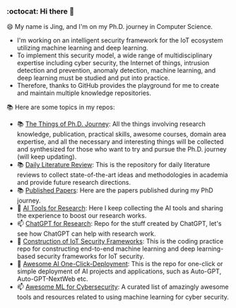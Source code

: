 ### :octocat: Hi there 👋

😄 My name is Jing, and I'm on my Ph.D. journey in Computer Science.
- I'm working on an intelligent security framework for the IoT ecosystem utilizing machine learning and deep learning. 
- To implement this security model, a wide range of multidisciplinary expertise including cyber security, the Internet of things, intrusion detection and prevention, anomaly detection, machine learning, and deep learning must be studied and put into practice.
- Therefore, thanks to GitHub provides the playground for me to create and maintain multiple knowledge repositories.

📚 Here are some topics in my repos:

- 📚 [The Things of Ph.D. Journey](https://github.com/goldboy225/PhD-Journey): All the things involving research knowledge, publication, practical skills, awesome courses, domain area expertise, and all the necessary and interesting things will be collected and synthesized for those who want to try and pursue the Ph.D. journey (will keep updating).
- 📚 [Daily Literature Review](https://github.com/goldboy225/PhD-Journey/blob/main/Literatures%20Daily.md): This is the repository for daily literature reviews to collect state-of-the-art ideas and methodologies in academia and provide future research directions.
- 📚 [Published Papers](https://github.com/goldboy225/Published-Papers): Here are the papers published during my PhD journey.
- 🔭 [AI Tools for Research](https://github.com/goldboy225/AI-Tools-for-Research): Here I keep collecting the AI tools and sharing the experience to boost our research works.
- 📫 [ChatGPT for Research](https://github.com/goldboy225/ChatGPT-for-Research): Repo for the stuff created by ChatGPT, let's see how ChatGPT can help with research work.
- 🌱 [Construction of IoT Security Frameworks](https://github.com/goldboy225/Intelligent-IoT-Security-Frameworks): This is the coding practice repo for constructing end-to-end machine learning and deep learning-based security frameworks for IoT security.
- 👯 [Awesome AI One-Click-Deployment](https://github.com/goldboy225/Awesome-AI-One-Click-Deployment): This is the repo for one-click or simple deployment of AI projects and applications, such as Auto-GPT, Auto-GPT-NextWeb etc.
- 📫 [Awesome ML for Cybersecurity](https://github.com/goldboy225/awesome-ml-for-cybersecurity): A curated list of amazingly awesome tools and resources related to using machine learning for cyber security.
